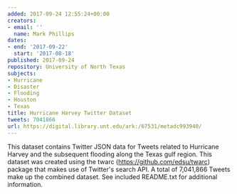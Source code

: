 ```yaml
---
added: 2017-09-24 12:55:24+00:00
creators:
- email: ''
  name: Mark Phillips
dates:
- end: '2017-09-22'
  start: '2017-08-18'
published: 2017-09-24
repository: University of North Texas
subjects:
- Hurricane
- Disaster
- Flooding
- Houston
- Texas
title: Hurricane Harvey Twitter Dataset
tweets: 7041866
url: https://digital.library.unt.edu/ark:/67531/metadc993940/
---
```


This dataset contains Twitter JSON data for Tweets related to Hurricane Harvey and the subsequent flooding along the Texas gulf region. This dataset was created using the twarc (https://github.com/edsu/twarc) package that makes use of Twitter's search API. A total of 7,041,866 Tweets make up the combined dataset. See included README.txt for additional information.
